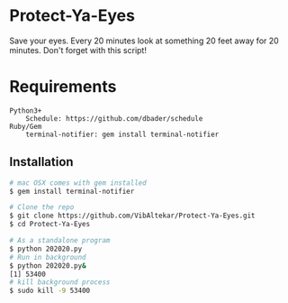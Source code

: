 # Protect-Ya-Eyes
Save your eyes. Every 20 minutes look at something 20 feet away for 20 minutes. Don't forget with this script!

# Requirements
```
Python3+
	Schedule: https://github.com/dbader/schedule
Ruby/Gem
	terminal-notifier: gem install terminal-notifier
```
## Installation

```sh
# mac OSX comes with gem installed 
$ gem install terminal-notifier

# Clone the repo
$ git clone https://github.com/VibAltekar/Protect-Ya-Eyes.git
$ cd Protect-Ya-Eyes

# As a standalone program
$ python 202020.py
# Run in background 
$ python 202020.py&
[1] 53400
# kill background process
$ sudo kill -9 53400
```

